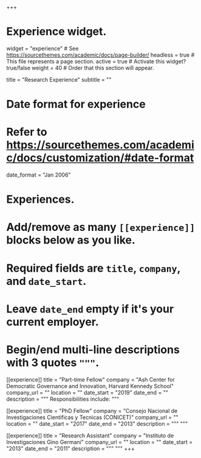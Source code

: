 +++
# Experience widget.
widget = "experience"  # See https://sourcethemes.com/academic/docs/page-builder/
headless = true  # This file represents a page section.
active = true  # Activate this widget? true/false
weight = 40  # Order that this section will appear.

title = "Research Experience"
subtitle = ""

# Date format for experience
#   Refer to https://sourcethemes.com/academic/docs/customization/#date-format
date_format = "Jan 2006"

# Experiences.
#   Add/remove as many `[[experience]]` blocks below as you like.
#   Required fields are `title`, `company`, and `date_start`.
#   Leave `date_end` empty if it's your current employer.
#   Begin/end multi-line descriptions with 3 quotes `"""`.
[[experience]]
  title = "Part-time Fellow"
  company = "Ash Center for Democratic Governance and Innovation, Harvard Kennedy School"
  company_url = ""
  location = ""
  date_start = "2019"
  date_end = ""
  description = """
  Responsibilities include:
  """

[[experience]]
  title = "PhD Fellow"
  company = "Consejo Nacional de Investigaciones Cientificas y Tecnicas (CONICET)"
  company_url = ""
  location = ""
  date_start = "2017"
  date_end = "2013"
  description = """
"""

[[experience]]
  title = "Research Assistant"
  company = "Instituto de Investigaciones Gino Germani"
  company_url = ""
  location = ""
  date_start = "2013"
  date_end = "2011"
  description = """
  """
+++
